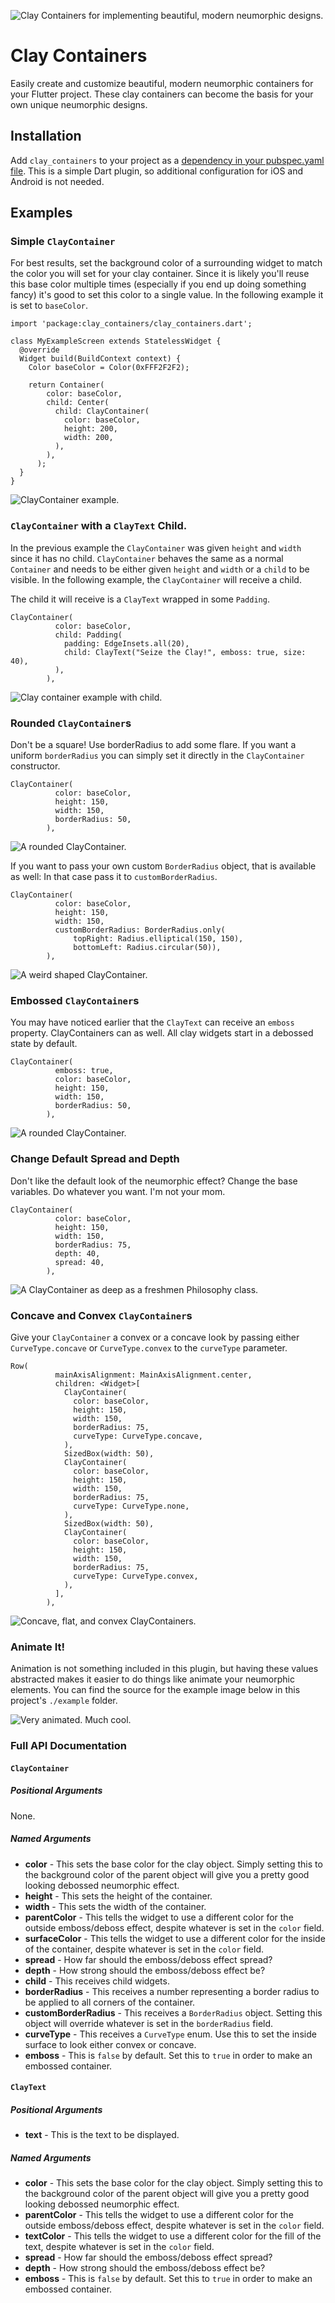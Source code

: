 ![Clay Containers for implementing beautiful, modern neumorphic designs.](./example_images/banner.png)

# Clay Containers

Easily create and customize beautiful, modern neumorphic containers for your Flutter project. These clay containers can become the basis for your own unique neumorphic designs. 

## Installation

Add `clay_containers` to your project as a [dependency in your pubspec.yaml file](https://flutter.dev/docs/development/packages-and-plugins/using-packages). This is a simple Dart plugin, so additional configuration for iOS and Android is not needed.

## Examples

### Simple `ClayContainer`
For best results, set the background
color of a surrounding widget to match
the color you will set for your clay
container. Since it is likely you'll reuse this base color
multiple times (especially if you end up doing something fancy)
it's good to set this color to a single value. In the following example it
is set to `baseColor`.

```
import 'package:clay_containers/clay_containers.dart';

class MyExampleScreen extends StatelessWidget {
  @override
  Widget build(BuildContext context) {
    Color baseColor = Color(0xFFF2F2F2);

    return Container(
        color: baseColor,
        child: Center(
          child: ClayContainer(
            color: baseColor,
            height: 200,
            width: 200,
          ),
        ),
      );
  }
}
```

![ClayContainer example.](./example_images/simple.png)

### `ClayContainer` with a `ClayText` Child.

In the previous example the `ClayContainer` was given `height`
and `width` since it has no child. `ClayContainer` behaves the
same as a normal `Container` and needs to be either given
`height` and `width` or a `child` to be visible. In the
following example, the `ClayContainer` will receive a child.

The child it will receive is a `ClayText` wrapped in some `Padding`. 

```
ClayContainer(
          color: baseColor,
          child: Padding(
            padding: EdgeInsets.all(20),
            child: ClayText("Seize the Clay!", emboss: true, size: 40),
          ),
        ),
```

![Clay container example with child.](./example_images/simple_child_text.png)

### Rounded `ClayContainer`s

Don't be a square! Use borderRadius to add some flare. If you want a uniform `borderRadius` you can simply set it directly in the `ClayContainer` constructor.

```
ClayContainer(
          color: baseColor,
          height: 150,
          width: 150,
          borderRadius: 50,
        ),
```
![A rounded ClayContainer.](./example_images/circle.png)

If you want to pass your own custom `BorderRadius` object, that is available as well: In that case pass it to `customBorderRadius`. 

```
ClayContainer(
          color: baseColor,
          height: 150,
          width: 150,
          customBorderRadius: BorderRadius.only(
              topRight: Radius.elliptical(150, 150),
              bottomLeft: Radius.circular(50)),
        ),
```
![A weird shaped ClayContainer.](./example_images/weird.png)

### Embossed `ClayContainer`s

You may have noticed earlier that the `ClayText` can receive an `emboss` property. ClayContainers can as well. All clay widgets start in a debossed state by default. 

```
ClayContainer(
          emboss: true,
          color: baseColor,
          height: 150,
          width: 150,
          borderRadius: 50,
        ),
```
![A rounded ClayContainer.](./example_images/emboss.png)

### Change Default Spread and Depth

Don't like the default look of the neumorphic effect? Change the base variables. Do whatever you want. I'm not your mom. 

```
ClayContainer(
          color: baseColor,
          height: 150,
          width: 150,
          borderRadius: 75,
          depth: 40,
          spread: 40,
        ),
```
![A ClayContainer as deep as a freshmen Philosophy class.](./example_images/deep.png)

### Concave and Convex `ClayContainer`s

Give your `ClayContainer` a convex or a concave look by passing either `CurveType.concave` or `CurveType.convex` to the `curveType` parameter. 

```
Row(
          mainAxisAlignment: MainAxisAlignment.center,
          children: <Widget>[
            ClayContainer(
              color: baseColor,
              height: 150,
              width: 150,
              borderRadius: 75,
              curveType: CurveType.concave,
            ),
            SizedBox(width: 50),
            ClayContainer(
              color: baseColor,
              height: 150,
              width: 150,
              borderRadius: 75,
              curveType: CurveType.none,
            ),
            SizedBox(width: 50),
            ClayContainer(
              color: baseColor,
              height: 150,
              width: 150,
              borderRadius: 75,
              curveType: CurveType.convex,
            ),
          ],
        ),
```
![Concave, flat, and convex ClayContainers.](./example_images/concave_convex.png)

### Animate It!

Animation is not something included in this plugin, but having these values abstracted makes it easier to do things like animate your neumorphic elements. You can find the source for the example image below in this project's `./example` folder. 

![Very animated. Much cool.](./example_images/animated.gif)

### Full API Documentation

#### `ClayContainer`

##### Positional Arguments

None.

##### Named Arguments

* **color** - This sets the base color for the clay object. Simply setting this to the background color of the parent object will give you a pretty good looking debossed neumorphic effect.
* **height** - This sets the height of the container.
* **width** - This sets the width of the container.
* **parentColor** - This tells the widget to use a different color for the outside emboss/deboss effect, despite whatever is set in the `color` field.
* **surfaceColor** - This tells the widget to use a different color for the inside of the container, despite whatever is set in the `color` field.
* **spread** - How far should the emboss/deboss effect spread?
* **depth** - How strong should the emboss/deboss effect be?
* **child** - This receives child widgets.
* **borderRadius** - This receives a number representing a border radius to be applied to all corners of the container.
* **customBorderRadius** - This receives a `BorderRadius` object. Setting this object will override whatever is set in the `borderRadius` field.
* **curveType** - This receives a `CurveType` enum. Use this to set the inside surface to look either convex or concave.
* **emboss** - This is `false` by default. Set this to `true` in order to make an embossed container. 


#### `ClayText`

##### Positional Arguments

* **text** - This is the text to be displayed.

##### Named Arguments

* **color** - This sets the base color for the clay object. Simply setting this to the background color of the parent object will give you a pretty good looking debossed neumorphic effect.
* **parentColor** - This tells the widget to use a different color for the outside emboss/deboss effect, despite whatever is set in the `color` field.
* **textColor** - This tells the widget to use a different color for the fill of the text, despite whatever is set in the `color` field.
* **spread** - How far should the emboss/deboss effect spread?
* **depth** - How strong should the emboss/deboss effect be?
* **emboss** - This is `false` by default. Set this to `true` in order to make an embossed container. 